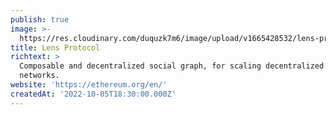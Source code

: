 ```yaml
---
publish: true
image: >-
  https://res.cloudinary.com/duquzk7m6/image/upload/v1665428532/lens-protocol_bxaae6.png
title: Lens Protocol
richtext: >
  Composable and decentralized social graph, for scaling decentralized social
  networks.
website: 'https://ethereum.org/en/'
createdAt: '2022-10-05T18:30:00.000Z'
---
```


